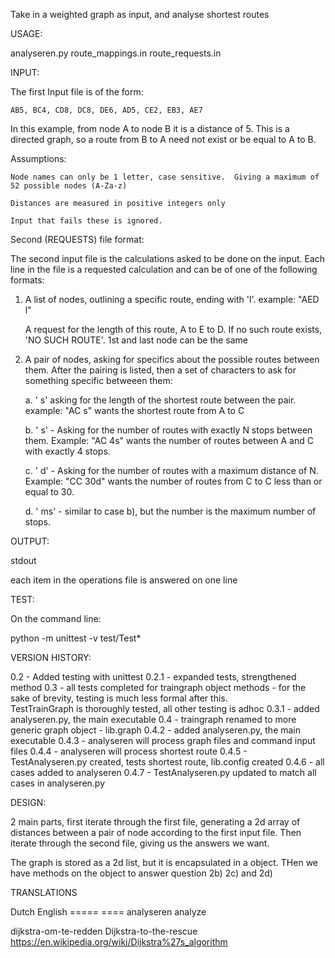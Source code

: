 Take in a weighted graph as input, and analyse shortest routes

USAGE:

analyseren.py route_mappings.in route_requests.in


INPUT:

The first Input file is of the form:

	AB5, BC4, CD8, DC8, DE6, AD5, CE2, EB3, AE7

In this example, from node A to node B it is a distance of 5.  This is a directed graph, so a route from B to A need not exist or be equal to A to B.

Assumptions: 

	Node names can only be 1 letter, case sensitive.  Giving a maximum of 52 possible nodes (A-Za-z)

	Distances are measured in positive integers only

	Input that fails these is ignored.

Second (REQUESTS) file format:

The second input file is the calculations asked to be done on the input.  Each line in the file is a requested calculation and can be of one of the following 
formats:

1.  A list of nodes, outlining a specific route, ending with 'l'.  example: "AED l"
	
	A request for the length of this route, A to E to D.  If no such route exists, 'NO SUCH ROUTE'.  1st and last node can be the same

2.  A pair of nodes, asking for specifics about the possible routes between them.  After the pairing is listed, 
    then a set of characters to ask for something specific betweeen them:

	a.  ' s' asking for the length of the shortest route between the pair.  example: "AC s" wants the shortest route from A to C

	b.  ' <number>s' - Asking for the number of routes with exactly N stops between them.  Example: "AC 4s" wants the number of routes between
		A and C with exactly 4 stops.

	c.  ' <number>d' - Asking for the number of routes with a maximum distance of N.  Example: "CC 30d" wants the number of routes from C to C less than
		or equal to 30.

	d.  ' <number>ms' - similar to case b), but the number is the maximum number of stops.

OUTPUT:

stdout	

each item in the operations file is answered on one line

TEST:

On the command line: 

python -m unittest -v  test/Test*


VERSION HISTORY:

0.2 	- Added testing with unittest
0.2.1 	- expanded tests, strengthened method
0.3	- all tests completed for traingraph object methods - for the sake of brevity, testing is much less formal after this.  
					TestTrainGraph is thoroughly tested, all other testing is adhoc
0.3.1	- added analyseren.py, the main executable
0.4	- traingraph renamed to more generic graph object - lib.graph
0.4.2	- added analyseren.py, the main executable
0.4.3	- analyseren will process graph files and command input files
0.4.4	- analyseren will process shortest route 
0.4.5	- TestAnalyseren.py created, tests shortest route, lib.config created
0.4.6	- all cases added to analyseren
0.4.7	- TestAnalyseren.py updated to match all cases in analyseren.py

DESIGN:

2 main parts, first iterate through the first file, generating a 2d array of distances between a pair of node according to the first input file.  Then
iterate through the second file, giving us the answers we want.

The graph is stored as a 2d list, but it is encapsulated in a object.  THen we have methods on the object to answer question 2b) 2c) and 2d)


TRANSLATIONS

Dutch							English
=====							====
analyseren				 		analyze

dijkstra-om-te-redden 			Dijkstra-to-the-rescue
								https://en.wikipedia.org/wiki/Dijkstra%27s_algorithm
							
